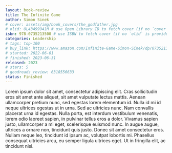 ```yaml
---
layout: book-review
title: The Infinite Game
author: Simon Sinek
# cover: assets/img/book_covers/the_godfather.jpg
# olid: OL43499941M # use Open Library ID to fetch cover (if no `cover` is provided)
isbn: 978-0735213500 # use ISBN to fetch cover (if no `olid` is provided, dashes are optional)
categories: Leadership
# tags: top-100
# buy_link: https://www.amazon.com/Infinite-Game-Simon-Sinek/dp/073521350X#
# started: 2022-06-01
# finished: 2023-06-31
released: 2023
# stars: 5
# goodreads_review: 6318556633
status: Finished
---
```


Lorem ipsum dolor sit amet, consectetur adipiscing elit. Cras sollicitudin eros sit amet ante aliquet, sit amet vulputate lectus mattis. Aenean ullamcorper pretium nunc, sed egestas lorem elementum id. Nulla id mi id neque ultrices egestas ut in urna. Sed ac ultricies nunc. Nam convallis placerat urna id egestas. Nulla porta, est interdum vestibulum venenatis, lorem odio laoreet sapien, in pulvinar tellus eros a dolor. Vivamus sapien justo, ullamcorper a mi eget, scelerisque euismod nunc. In augue augue, ultrices a ornare non, tincidunt quis justo. Donec sit amet consectetur eros. Nullam neque leo, tincidunt id ipsum ac, volutpat lobortis mi. Phasellus consequat ultricies arcu, eu semper ligula ultrices eget. Ut in fringilla elit, ac tincidunt nisi.